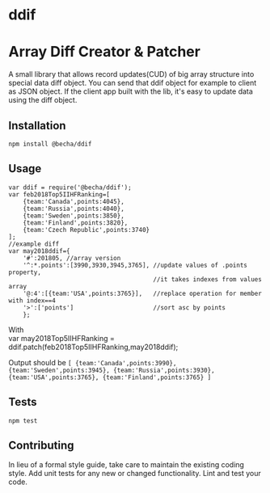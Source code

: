 # ddif

Array Diff Creator & Patcher
=========

A small library that allows record updates(CUD) of big array structure into special data diff object.
You can send that ddif object for example to client as JSON object. 
If the client app built with the lib, it's easy to update data using the diff object.

## Installation

  `npm install @becha/ddif`

## Usage
  
    var ddif = require('@becha/ddif');
    var feb2018Top5IIHFRanking=[
        {team:'Canada',points:4045},
        {team:'Russia',points:4040},
        {team:'Sweden',points:3850},
        {team:'Finland',points:3820},
        {team:'Czech Republic',points:3740}
    ];
    //example diff
    var may2018ddif={
        '#':201805, //array version
        '^:*.points':[3990,3930,3945,3765], //update values of .points property, 
                                            //it takes indexes from values array 
        '@:4':[{team:'USA',points:3765}],   //replace operation for member with index==4
        '>':['points']                      //sort asc by points
        };

  With       
    var may2018Top5IIHFRanking = ddif.patch(feb2018Top5IIHFRanking,may2018ddif);
 
  Output should be `[
    {team:'Canada',points:3990},
    {team:'Sweden',points:3945},
    {team:'Russia',points:3930},
    {team:'USA',points:3765},
    {team:'Finland',points:3765}
  ]`


## Tests

  `npm test`

## Contributing

In lieu of a formal style guide, take care to maintain the existing coding style. Add unit tests for any new or changed functionality. Lint and test your code.